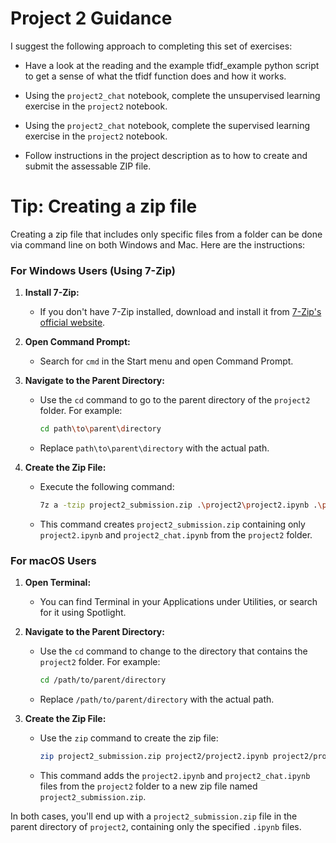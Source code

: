 # Project 2 Guidance

I suggest the following approach to completing this set of exercises:

* Have a look at the reading and the example tfidf_example python script to get a sense of what the tfidf function does and how it works.

* Using the `project2_chat` notebook, complete the unsupervised learning exercise in the `project2` notebook.

* Using the `project2_chat` notebook, complete the supervised learning exercise in the `project2` notebook.

* Follow instructions in the project description as to how to create and submit the assessable ZIP file.


# Tip: Creating a zip file

Creating a zip file that includes only specific files from a folder can be done via command line on both Windows and Mac. Here are the instructions:

### For Windows Users (Using 7-Zip)

1. **Install 7-Zip:**
   - If you don't have 7-Zip installed, download and install it from [7-Zip's official website](https://www.7-zip.org/).

2. **Open Command Prompt:**
   - Search for `cmd` in the Start menu and open Command Prompt.

3. **Navigate to the Parent Directory:**
   - Use the `cd` command to go to the parent directory of the `project2` folder. For example:
     ```bash
     cd path\to\parent\directory
     ```
   - Replace `path\to\parent\directory` with the actual path.

4. **Create the Zip File:**
   - Execute the following command:
     ```bash
     7z a -tzip project2_submission.zip .\project2\project2.ipynb .\project2\project2_chat.ipynb
     ```
   - This command creates `project2_submission.zip` containing only `project2.ipynb` and `project2_chat.ipynb` from the `project2` folder.

### For macOS Users

1. **Open Terminal:**
   - You can find Terminal in your Applications under Utilities, or search for it using Spotlight.

2. **Navigate to the Parent Directory:**
   - Use the `cd` command to change to the directory that contains the `project2` folder. For example:
     ```bash
     cd /path/to/parent/directory
     ```
   - Replace `/path/to/parent/directory` with the actual path.

3. **Create the Zip File:**
   - Use the `zip` command to create the zip file:
     ```bash
     zip project2_submission.zip project2/project2.ipynb project2/project2_chat.ipynb
     ```
   - This command adds the `project2.ipynb` and `project2_chat.ipynb` files from the `project2` folder to a new zip file named `project2_submission.zip`.

In both cases, you'll end up with a `project2_submission.zip` file in the parent directory of `project2`, containing only the specified `.ipynb` files.
